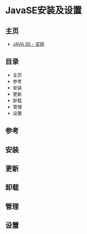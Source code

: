 # JavaSE安装及设置
## 主页
   * [JAVA SE - 官网](https://www.oracle.com/java/technologies/java-se.html)<br>
## 目录
  * 主页
  * 参考
  * 安装
  * 更新
  * 卸载
  * 管理
  * 设置
## 参考
## 安装
## 更新
## 卸载
## 管理
## 设置
